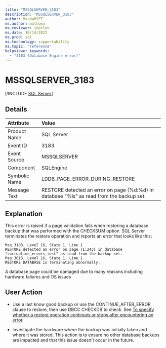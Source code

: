 ```yaml
---
title: "MSSQLSERVER_3183"
description: "MSSQLSERVER_3183"
author: MashaMSFT
ms.author: mathoma
ms.reviewer: jopilov
ms.date: 10/14/2022
ms.prod: sql
ms.technology: supportability
ms.topic: "reference"
helpviewer_keywords:
  - "3183 (Database Engine error)"
---
```


# MSSQLSERVER_3183

[!INCLUDE [SQL Server](../../includes/applies-to-version/sqlserver.md)]

## Details

| Attribute | Value |
| :-------- | :---- |
|Product Name|SQL Server|
|Event ID|3183|
|Event Source|MSSQLSERVER|
|Component|SQLEngine|
|Symbolic Name|LDDB_PAGE_ERROR_DURING_RESTORE|
|Message Text|RESTORE detected an error on page (%d:%d) in database "%ls" as read from the backup set.|

## Explanation

This error is raised if a page validation fails when restoring a database backup that was performed with the CHECKSUM option. SQL Server terminates the restore operation and reports an error that looks like this:

```output
Msg 3183, Level 16, State 1, Line 1
RESTORE detected an error on page (1:243) in database "corruption_errors_test" as read from the backup set.
Msg 3013, Level 16, State 1, Line 1
RESTORE DATABASE is terminating abnormally.
```

A database page could be damaged due to many reasons including hardware failures and OS issues

## User Action

- Use a last know good backup or use the CONTINUE_AFTER_ERROR clause to restore, then use DBCC CHECKDB to check. See [To specify whether a restore operation continues or stops after encountering an error](../backup-restore/specify-if-backup-or-restore-continues-or-stops-after-error.md#to-specify-whether-backup-continues-or-stops-after-an-error-is-encountered).

- Investigate the hardware where the backup was initially taken and where it was stored.  This action is to ensure no other database backups are impacted and that this issue doesn't occur in the future.
